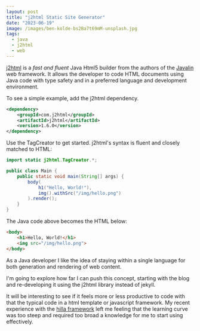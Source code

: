 ```yaml
---
layout: post
title: "j2html Static Site Generator"
date: "2023-06-19"
image: /images/ben-kolde-bs2Ba7t69mM-unsplash.jpg
tags:
  - java
  - j2html
  - web
---
```

[j2html](https://j2html.com/) is a *fast and fluent* Java Html5 builder from the authors of the [Javalin](https://javalin.io/) web framework. It allows the developer to code HTML documents using Java code with type safety and in  a preferred language and development environment.

To see a simple example, add the j2html dependency.

```xml
<dependency>
    <groupId>com.j2html</groupId>
    <artifactId>j2html</artifactId>
    <version>1.6.0</version>
</dependency>
```

Use the TagCreator to get started. j2html's syntax is fluent and closely matched to HTML:

```java
import static j2html.TagCreator.*;

public class Main {
    public static void main(String[] args) {
        body(
            h1("Hello, World!"),
            img().withSrc("/img/hello.png")
        ).render();
    }
}
```

The Java code above becomes the HTML below:

```html
<body>
    <h1>Hello, World!</h1>
    <img src="/img/hello.png">
</body>
```

As a Java developer I like the idea of staying within a single language for both generation and rendering of web content.

I'm going to explore how far I can push this concept, starting with the blog and re-developing it using the j2html library instead of jekyll.

It will be interesting to see if it feels more or less productive to code with that the typical code in a html template or javascript framework. My recent experience with the [hilla framework](https://robintegg.com/2022/07/26/first-look-at-hilla-web-framework.html) left me feeling that the learning curve was too steep and required too broad a knowledge for me to start using effectively. 